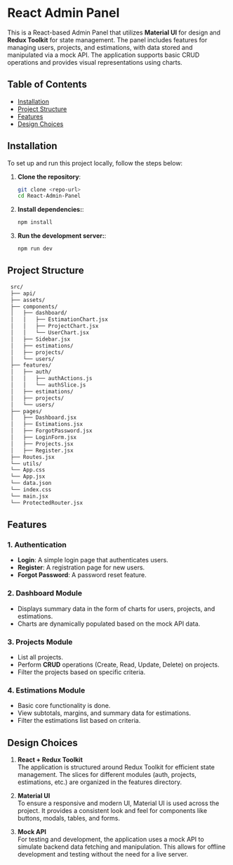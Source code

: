 # React Admin Panel

This is a React-based Admin Panel that utilizes **Material UI** for design and **Redux Toolkit** for state management. The panel includes features for managing users, projects, and estimations, with data stored and manipulated via a mock API. The application supports basic CRUD operations and provides visual representations using charts.

## Table of Contents

- [Installation](#installation)
- [Project Structure](#project-structure)
- [Features](#features)
- [Design Choices](#design-choices)

## Installation

To set up and run this project locally, follow the steps below:

1. **Clone the repository**:

   ```bash
   git clone <repo-url>
   cd React-Admin-Panel

   ```

2. **Install dependencies:**:

   ```bash
   npm install
   ```

3. **Run the development server:**:

   ```bash
   npm run dev
   ```

## Project Structure

```bash
 src/
 ├── api/
 ├── assets/
 ├── components/
 │   ├── dashboard/
 │   │   ├── EstimationChart.jsx
 │   │   ├── ProjectChart.jsx
 │   │   └── UserChart.jsx
 │   ├── Sidebar.jsx
 │   ├── estimations/
 │   ├── projects/
 │   └── users/
 ├── features/
 │   ├── auth/
 │   │   ├── authActions.js
 │   │   └── authSlice.js
 │   ├── estimations/
 │   ├── projects/
 │   └── users/
 ├── pages/
 │   ├── Dashboard.jsx
 │   ├── Estimations.jsx
 │   ├── ForgotPassword.jsx
 │   ├── LoginForm.jsx
 │   ├── Projects.jsx
 │   ├── Register.jsx
 ├── Routes.jsx
 └── utils/
 └── App.css
 └── App.jsx
 └── data.json
 └── index.css
 └── main.jsx
 └── ProtectedRouter.jsx
```

## Features

### 1. Authentication

- **Login**: A simple login page that authenticates users.
- **Register**: A registration page for new users.
- **Forgot Password**: A password reset feature.

### 2. Dashboard Module

- Displays summary data in the form of charts for users, projects, and estimations.
- Charts are dynamically populated based on the mock API data.

### 3. Projects Module

- List all projects.
- Perform **CRUD** operations (Create, Read, Update, Delete) on projects.
- Filter the projects based on specific criteria.

### 4. Estimations Module

- Basic core functionality is done.
- View subtotals, margins, and summary data for estimations.
- Filter the estimations list based on criteria.

## Design Choices

1. **React + Redux Toolkit**  
   The application is structured around Redux Toolkit for efficient state management. The slices for different modules (auth, projects, estimations, etc.) are organized in the features directory.

2. **Material UI**  
   To ensure a responsive and modern UI, Material UI is used across the project. It provides a consistent look and feel for components like buttons, modals, tables, and forms.

3. **Mock API**  
   For testing and development, the application uses a mock API to simulate backend data fetching and manipulation. This allows for offline development and testing without the need for a live server.

